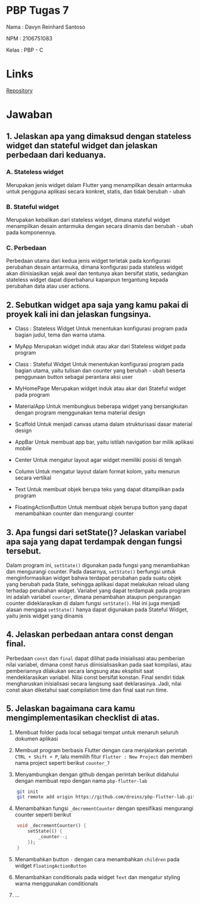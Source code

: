 # PBP Tugas 7

Nama : Davyn Reinhard Santoso

NPM : 2106751083

Kelas : PBP - C

# Links

[Repository](https://github.com/dreins/pbp-flutter-lab.git)

# Jawaban

## 1. Jelaskan apa yang dimaksud dengan stateless widget dan stateful widget dan jelaskan perbedaan dari keduanya.
### A. Stateless widget
Merupakan jenis widget dalam Flutter yang menampilkan desain antarmuka untuk pengguna aplikasi secara konkret, statis, dan tidak berubah - ubah

### B. Stateful widget
Merupakan kebalikan dari stateless widget, dimana stateful widget menampilkan desain antarmuka dengan secara dinamis dan berubah - ubah pada komponennya.

### C. Perbedaan
Perbedaan utama dari kedua jenis widget terletak pada konfigurasi perubahan desain antarmuka, dimana konfigurasi pada stateless widget akan diinisiasikan sejak awal dan tentunya akan bersifat statis, sedangkan stateless widget dapat diperbaharui kapanpun tergantung kepada perubahan data atau user actions. 

## 2. Sebutkan widget apa saja yang kamu pakai di proyek kali ini dan jelaskan fungsinya.
- Class : Stateless Widget
Untuk menentukan konfigurasi program pada bagian judul, tema dan warna utama.

- MyApp
Merupakan widget induk atau akar dari Stateless widget pada program

- Class : Stateful Widget
Untuk menentukan konfigurasi program pada bagian utama, yaitu tulisan dan counter yang berubah - ubah beserta penggunaan button sebagai perantara aksi user

- MyHomePage
Merupakan widget induk atau akar dari Stateful widget pada program

- MaterialApp
Untuk membungkus beberapa widget yang bersangkutan dengan program menggunakan tema material design

- Scaffold
Untuk menjadi canvas utama dalam strukturisasi dasar material design

- AppBar
Untuk membuat app bar, yaitu istilah navigation bar milik aplikasi mobile

- Center
Untuk mengatur layout agar widget memiliki posisi di tengah

- Column
Untuk mengatur layout dalam format kolom, yaitu menurun secara vertikal

- Text
Untuk membuat objek berupa teks yang dapat ditampilkan pada program

- FloatingActionButton
Untuk membuat objek berupa button yang dapat menambahkan counter dan mengurangi counter

## 3. Apa fungsi dari setState()? Jelaskan variabel apa saja yang dapat terdampak dengan fungsi tersebut.
Dalam program ini, `setState()` digunakan pada fungsi yang menambahkan dan mengurangi counter. Pada dasarnya, `setState()` berfungsi untuk menginformasikan widget bahwa terdapat perubahan pada suatu objek yang berubah pada State, sehingga aplikasi dapat melakukan reload ulang terhadap perubahan widget. Variabel yang dapat terdampak pada program ini adalah variabel `counter`, dimana penambahan ataupun pengurangan counter dideklarasikan di dalam fungsi `setState()`. Hal ini juga menjadi alasan mengapa `setState()` hanya dapat digunakan pada Stateful Widget, yaitu jenis widget yang dinamis

## 4. Jelaskan perbedaan antara const dengan final.
Perbedaan `const` dan `final` dapat dilihat pada inisialisasi atau pemberian nilai variabel, dimana const harus diinisialisasikan pada saat kompilasi, atau pemberiannya dilakukan secara langsung atau eksplisit saat mendeklarasikan variabel. Nilai const bersifat konstan. Final sendiri tidak mengharuskan inisialisasi secara langsung saat deklarasinya. Jadi, nilai const akan diketahui saat compilation time dan final saat run time. 

## 5. Jelaskan bagaimana cara kamu mengimplementasikan checklist di atas.
1. Membuat folder pada local sebagai tempat untuk menaruh seluruh dokumen aplikasi

2. Membuat program berbasis Flutter dengan cara menjalankan perintah `CTRL + Shift + P`, lalu memilih fitur `Flutter : New Project` dan memberi nama project seperti berikut
    `counter_7`

3. Menyambungkan dengan github dengan perintah berikut didahului dengan membuat repo dengan nama `pbp-flutter-lab`
```bash
    git init
    git remote add origin https://github.com/dreins/pbp-flutter-lab.git
```

4. Menambahkan fungsi `_decrementCounter` dengan spesifikasi mengurangi counter seperti berikut 
```Dart
    void _decrementCounter() {
        setState(() {
            _counter--;
        });
    }
```

5. Menambahkan button `-` dengan cara menambahkan `children` pada widget `FloatingActionButton` 

6. Menambahkan conditionals pada widget `Text` dan mengatur styling warna menggunakan conditionals

7. ...

